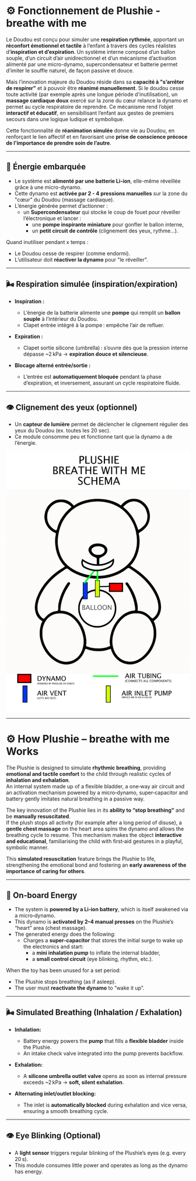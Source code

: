 # ⚙️ Fonctionnement de Plushie - breathe with me

Le Doudou est conçu pour simuler une **respiration rythmée**, apportant un **réconfort émotionnel et tactile** à l’enfant à travers des cycles réalistes d’**inspiration et d’expiration**. Un système interne composé d’un ballon souple, d’un circuit d’air unidirectionnel et d’un mécanisme d’activation alimenté par une micro-dynamo, supercondensateur et batterie permet d’imiter le souffle naturel, de façon passive et douce.

Mais l’innovation majeure du Doudou réside dans sa **capacité à "s’arrêter de respirer"** et à pouvoir être **réanimé manuellement**. Si le doudou cesse toute activité (par exemple après une longue période d'inutilisation), un **massage cardiaque doux** exercé sur la zone du cœur relance la dynamo et permet au cycle respiratoire de reprendre. Ce mécanisme rend l’objet **interactif et éducatif**, en sensibilisant l’enfant aux gestes de premiers secours dans une logique ludique et symbolique.

Cette fonctionnalité de **réanimation simulée** donne vie au Doudou, en renforçant le lien affectif et en favorisant une **prise de conscience précoce de l'importance de prendre soin de l’autre**.

---

## 🔋 Énergie embarquée

- Le système est **alimenté par une batterie Li-ion**, elle-même réveillée grâce à une micro-dynamo.
- Cette dynamo est **activée par 2 - 4 pressions manuelles** sur la zone du "cœur" du Doudou (massage cardiaque).
- L’énergie générée permet d’actionner :
  - un **Supercondensateur** qui stocke le coup de fouet pour réveiller l’électronique et lancer :
    - une **pompe inspirante miniature** pour gonfler le ballon interne,
    - un **petit circuit de contrôle** (clignement des yeux, rythme…).

Quand inutiliser pendant x temps :
- Le Doudou cesse de respirer (comme endormi).
- L’utilisateur doit **réactiver la dynamo** pour "le réveiller".

---

## 🌬️ Respiration simulée (inspiration/expiration)

- **Inspiration :**
  - L’énergie de la batterie alimente une **pompe** qui remplit un **ballon souple** à l’intérieur du Doudou.
  - Clapet entrée intégré à la pompe : empêche l’air de refluer.

- **Expiration :**
  - Clapet sortie silicone (umbrella) : s’ouvre dès que la pression interne dépasse ~2 kPa → **expiration douce et silencieuse**.

- **Blocage alterné entrée/sortie :**
  - L’entrée est **automatiquement bloquée** pendant la phase d’expiration, et inversement, assurant un cycle respiratoire fluide.

---

## 👁️ Clignement des yeux (optionnel)

- Un **capteur de lumière** permet de déclencher le clignement régulier des yeux du Doudou (ex. toutes les 20 sec).
- Ce module consomme peu et fonctionne tant que la dynamo a de l’énergie.

![Schéma](images/Plushie_schema.jpg)

---

# ⚙️ How Plushie – breathe with me Works

The Plushie is designed to simulate **rhythmic breathing**, providing **emotional and tactile comfort** to the child through realistic cycles of **inhalation and exhalation**.  
An internal system made up of a flexible bladder, a one‑way air circuit and an activation mechanism powered by a micro‑dynamo, super‑capacitor and battery gently imitates natural breathing in a passive way.

The key innovation of the Plushie lies in its **ability to “stop breathing”** and be **manually resuscitated**.  
If the plush stops all activity (for example after a long period of disuse), a **gentle chest massage** on the heart area spins the dynamo and allows the breathing cycle to resume. This mechanism makes the object **interactive and educational**, familiarising the child with first‑aid gestures in a playful, symbolic manner.

This **simulated resuscitation** feature brings the Plushie to life, strengthening the emotional bond and fostering an **early awareness of the importance of caring for others**.

---

## 🔋 On‑board Energy

- The system is **powered by a Li‑ion battery**, which is itself awakened via a micro‑dynamo.  
- This dynamo is **activated by 2–4 manual presses** on the Plushie’s “heart” area (chest massage).  
- The generated energy does the following:  
  - Charges a **super‑capacitor** that stores the initial surge to wake up the electronics and start:  
    - a **mini inhalation pump** to inflate the internal bladder,  
    - a **small control circuit** (eye blinking, rhythm, etc.).

When the toy has been unused for a set period:  
- The Plushie stops breathing (as if asleep).  
- The user must **reactivate the dynamo** to “wake it up”.

---

## 🌬️ Simulated Breathing (Inhalation / Exhalation)

- **Inhalation:**  
  - Battery energy powers the **pump** that fills a **flexible bladder** inside the Plushie.  
  - An intake check valve integrated into the pump prevents backflow.

- **Exhalation:**  
  - A **silicone umbrella outlet valve** opens as soon as internal pressure exceeds ~2 kPa → **soft, silent exhalation**.

- **Alternating inlet/outlet blocking:**  
  - The inlet is **automatically blocked** during exhalation and vice versa, ensuring a smooth breathing cycle.

---

## 👁️ Eye Blinking (Optional)

- A **light sensor** triggers regular blinking of the Plushie’s eyes (e.g. every 20 s).  
- This module consumes little power and operates as long as the dynamo has energy.
